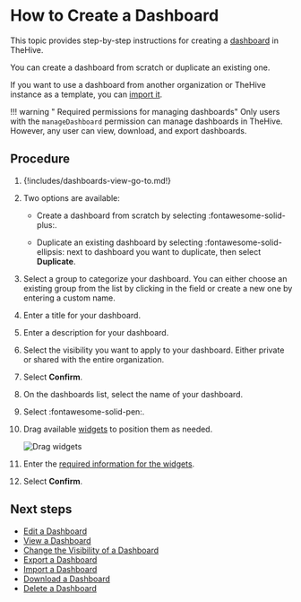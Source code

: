 # How to Create a Dashboard

This topic provides step-by-step instructions for creating a [dashboard](about-dashboards.md) in TheHive.

You can create a dashboard from scratch or duplicate an existing one.

If you want to use a dashboard from another organization or TheHive instance as a template, you can [import it](import-a-dashboard.md).

!!! warning "<!-- md:version 5.4 --> Required permissions for managing dashboards"
    Only users with the `manageDashboard` permission can manage dashboards in TheHive. However, any user can view, download, and export dashboards.

<h2>Procedure</h2>

1. {!includes/dashboards-view-go-to.md!}

2. Two options are available:

    * Create a dashboard from scratch by selecting :fontawesome-solid-plus:.

    * Duplicate an existing dashboard by selecting :fontawesome-solid-ellipsis: next to dashboard you want to duplicate, then select **Duplicate**.

3. Select a group to categorize your dashboard. You can either choose an existing group from the list by clicking in the field or create a new one by entering a custom name.

4. Enter a title for your dashboard.

5. Enter a description for your dashboard.

6. Select the visibility you want to apply to your dashboard. Either private or shared with the entire organization.

7. Select **Confirm**.

8. On the dashboards list, select the name of your dashboard.

9. Select :fontawesome-solid-pen:.

10. Drag available [widgets](widgets-dashboards.md) to position them as needed.

    ![Drag widgets](/thehive/images/user-guides/analyst-corner/dashboard/drag-widgets.gif)

11. Enter the [required information for the widgets](widgets-dashboards.md).

12. Select **Confirm**.

<h2>Next steps</h2>

* [Edit a Dashboard](edit-a-dashboard.md)
* [View a Dashboard](view-a-dashboard.md)
* [Change the Visibility of a Dashboard](change-visibility-of-a-dashboard.md)
* [Export a Dashboard](export-a-dashboard.md)
* [Import a Dashboard](import-a-dashboard.md)
* [Download a Dashboard](download-a-dashboard.md)
* [Delete a Dashboard](delete-a-dashboard.md)
